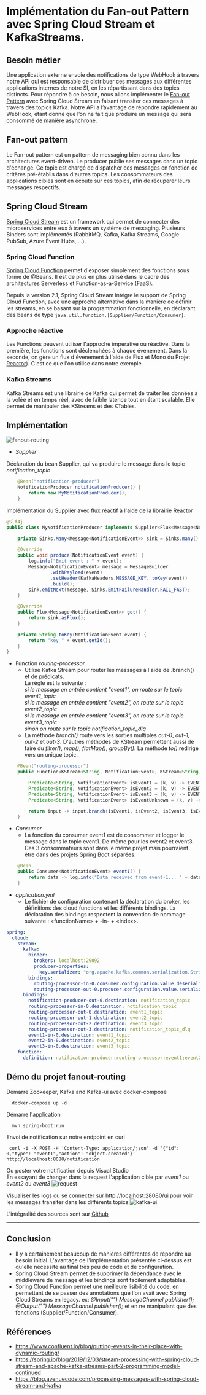 # Implémentation du Fan-out Pattern avec Spring Cloud Stream et KafkaStreams.

## Besoin métier
Une application externe envoie des notifications de type WebHook à travers notre API qui est responsable de distribuer 
ces messages aux différentes applications internes de notre SI, en les répartissant dans des topics distincts.
 Pour répondre à ce besoin, nous allons implémenter le [Fan-out Pattern](https://en.wikipedia.org/wiki/Fan-out_(software))
avec Spring Cloud Stream en faisant transiter ces messages à travers des topics Kafka. Notre API a l’avantage de répondre
rapidement au WebHook, étant donné que l’on ne fait que produire un message qui sera consommé de manière asynchrone.

## Fan-out pattern
Le Fan-out pattern est un pattern de messaging bien connu dans les architectures event-driven.
Le producer publie ses messages dans un topic d'échange. Ce topic est chargé de dispatcher ces messages 
en fonction de critères pré-établis dans d'autres topics. Les consommateurs des applications cibles sont
en écoute sur ces topics, afin de récuperer leurs messages respectifs.

## Spring Cloud Stream
[Spring Cloud Stream](https://spring.io/projects/spring-cloud-stream) est un framework qui permet de connecter 
des microservices entre eux à travers un système de messaging. Plusieurs Binders sont implémentés 
(RabbitMQ, Kafka, Kafka Streams, Google PubSub, Azure Event Hubs, ...).

### Spring Cloud Function
[Spring Cloud Function](https://spring.io/projects/spring-cloud-function) permet d'exposer simplement des fonctions 
sous forme de @Beans. Il est de plus en plus utilisé dans le cadre des architectures Serverless
et Function-as-a-Service (FaaS). 

Depuis la version 2.1, Spring Cloud Stream intégre le support de Spring Cloud Function,
avec une approche alternative dans la manière de définir les streams, en se basant sur la programmation
fonctionnelle, en déclarant des beans de type ```java.util.function.[Supplier/Function/Consumer]```.

### Approche réactive
Les Functions peuvent utiliser l'approche imperative ou réactive.
Dans la première, les functions sont déclenchées à chaque évenement.
Dans la seconde, on gère un flux d'évenement à l'aide de Flux et Mono du Projet [Reactor](https://projectreactor.io/)). 
C'est ce que l'on utilise dans notre exemple.

### Kafka Streams
Kafka Streams est une librairie de Kafka qui permet de traiter les données à la volée
et en temps réel, avec de faible latence tout en étant scalable.
Elle permet de manipuler des KStreams et des KTables.

## Implémentation
![fanout-routing](fanout-routing.png)

- _Supplier_

Déclaration du bean Supplier, qui va produire le message dans le topic _notification_topic_
```java
    @Bean("notification-producer")
    NotificationProducer notificationProducer() {
        return new MyNotificationProducer();
    }
```
Implémentation du Supplier avec flux réactif à l'aide de la librairie Reactor
```java
@Slf4j
public class MyNotificationProducer implements Supplier<Flux<Message<NotificationEvent>>>, NotificationProducer {

    private Sinks.Many<Message<NotificationEvent>> sink = Sinks.many().unicast().onBackpressureBuffer();

    @Override
    public void produce(NotificationEvent event) {
        log.info("Emit event : " + event);
        Message<NotificationEvent> message = MessageBuilder
                .withPayload(event)
                .setHeader(KafkaHeaders.MESSAGE_KEY, toKey(event))
                .build();
        sink.emitNext(message, Sinks.EmitFailureHandler.FAIL_FAST);
    }

    @Override
    public Flux<Message<NotificationEvent>> get() {
        return sink.asFlux();
    }

    private String toKey(NotificationEvent event) {
        return "key_" + event.getId();
    }
}
```
- Function _routing-processor_ 
  - Utilise Kafka Stream pour router les messages à l'aide de .branch() et de prédicats.\
    La règle est la suivante : \
    _si le message en entrée contient "event1", on route sur le topic event1_topic\
    si le message en entrée contient "event2", on route sur le topic event2_topic\
    si le message en entrée contient "event3", on route sur le topic event3_topic\
    sinon on route sur le topic notification_topic_dlq_
  - La méthode _branch()_ route vers les sorties multiples _out-0_, _out-1_, _out-2_ et _out-3_.
    D'autres méthodes de KStream permettent aussi de faire du _filter()_, _map()_, _flatMap()_, _groupBy()_.
    La méthode _to()_ redirige vers un unique topic.

```java
    @Bean("routing-processor")
    public Function<KStream<String, NotificationEvent>, KStream<String, NotificationEvent>[]> routingProcessor() {

        Predicate<String, NotificationEvent> isEvent1 = (k, v) -> EVENT_1.equals(v.getType());
        Predicate<String, NotificationEvent> isEvent2 = (k, v) -> EVENT_2.equals(v.getType());
        Predicate<String, NotificationEvent> isEvent3 = (k, v) -> EVENT_3.equals(v.getType());
        Predicate<String, NotificationEvent> isEventUnknown = (k, v) -> !Arrays.asList(EVENT_1, EVENT_2, EVENT_3).contains(v.getType());

        return input -> input.branch(isEvent1, isEvent2, isEvent3, isEventUnknown);
    }
```
- _Consumer_
  - La fonction du consumer event1 est de consommer et logger le message dans le topic event1. De même pour les event2 et event3.\
Ces 3 consommateurs sont dans le même projet mais pourraient être dans des projets Spring Boot séparées.
```java
    @Bean
    public Consumer<NotificationEvent> event1() {
        return data -> log.info("Data received from event-1... " + data.getAction());
    }
```
- _application.yml_
  - Le fichier de configuration contenant la déclaration du broker, les définitions des cloud functions et les différents bindings.
    La déclaration des bindings respectent la convention de nommage suivante : &lt;functionName&gt; + -in- + &lt;index&gt;.   
```yaml
spring:
  cloud:
    stream:
      kafka:
        binder:
          brokers: localhost:29092
          producer-properties:
            key.serializer: "org.apache.kafka.common.serialization.StringSerializer"
        bindings:
          routing-processor-in-0.consumer.configuration.value.deserializer: org.springframework.kafka.support.serializer.JsonDeserializer
          routing-processor-out-0.producer.configuration.value.serializer: org.springframework.kafka.support.serializer.JsonSerializer
      bindings:
        notification-producer-out-0.destination: notification_topic
        routing-processor-in-0.destination: notification_topic
        routing-processor-out-0.destination: event1_topic
        routing-processor-out-1.destination: event2_topic
        routing-processor-out-2.destination: event3_topic
        routing-processor-out-3.destination: notification_topic_dlq
        event1-in-0.destination: event1_topic
        event2-in-0.destination: event2_topic
        event3-in-0.destination: event3_topic
    function:
      definition: notification-producer;routing-processor;event1;event2;event3
```
## Démo du projet fanout-routing

Démarre Zookeeper, Kafka and Kafka-ui avec docker-compose
```
  docker-compose up -d
```

Démarre l'application
```
  mvn spring-boot:run
```

Envoi de notification sur notre endpoint en curl
```
 curl -i -X POST -H 'Content-Type: application/json' -d '{"id": 0,"type": "event1","action": "object.created"}' http://localhost:8080/notification
```

Ou poster votre notification depuis Visual Studio\
En essayant de changer dans la request l'application cible par _event1_ ou _event2_ ou _event3_
![request](request.png)

Visualiser les logs ou se connecter sur http://localhost:28080/ui pour voir les messages transiter dans les différents topics
![kafka-ui](kafka-ui.png)

L'intégralité des sources sont sur [Github](https://github.com/sfoubert/fanout-routing)

---

## Conclusion
- Il y a certainement beaucoup de manières différentes de répondre au besoin initial. L'avantage de l'implémentation 
présentée ci-dessus est qu'elle nécessite au final très peu de code et de configuration.
- Spring Cloud Stream permet de supprimer la dépendance avec le middleware de message 
et les bindings sont facilement adaptables.
- Spring Cloud Function permet une meilleure lisibilité du code, en permettant de se 
passer des annotations que l'on avait avec Spring Cloud Streams en legacy. ex:
_@Input("") MessageChannel publisher();_ _@Output("") MessageChannel publisher();_ et en ne manipulant 
que des fonctions (Supplier/Function/Consumer).

## Références
- https://www.confluent.io/blog/putting-events-in-their-place-with-dynamic-routing/
- https://spring.io/blog/2019/12/03/stream-processing-with-spring-cloud-stream-and-apache-kafka-streams-part-2-programming-model-continued
- https://blog.avenuecode.com/processing-messages-with-spring-cloud-stream-and-kafka

